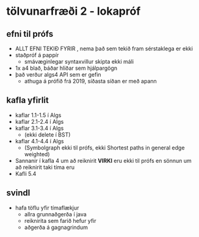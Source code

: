 # tölvunarfræði 2 - lokapróf

## efni til prófs
- ALLT EFNI TEKIÐ FYRIR , nema það sem tekið fram sérstaklega er ekki
- staðpróf á pappír
  - smávæginlegar syntaxvillur skipta ekki máli
- 1x a4 blað, báðar hliðar sem hjálpargögn
- það verður algs4 API sem er gefin
  - athuga á prófið frá 2019, síðasta síðan er með apann

## kafla yfirlit
* kaflar 1.1-1.5 í Algs
* kaflar 2.1-2.4 í Algs
* kaflar 3.1-3.4 í Algs 
  * (ekki delete í BST)
* kaflar 4.1-4.4 í Algs
  *  (Symbolgraph ekki til prófs, ekki Shortest paths in general edge weighted)
* Sannanir í kafla 4 um að reiknirit **VIRKI** eru ekki til prófs en sönnun um að reiknirit taki tíma eru
* Kafli 5.4

## svindl
* hafa töflu yfir tímaflækjur
  * allra grunnaðgerða í java
  * reiknirita sem farið hefur yfir 
  * aðgerða á gagnagrindum